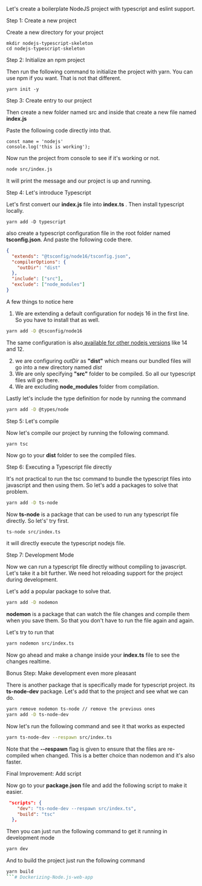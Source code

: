 Let's create a boilerplate NodeJS project with typescript and eslint support.

Step 1: Create a new project

Create a new directory for your project

```
mkdir nodejs-typescript-skeleton
cd nodejs-typescript-skeleton
```

Step 2: Initialize an npm project

Then run the following command to initialize the project with yarn. You can use npm if you want. That is not that different.

```
yarn init -y
```

Step 3: Create entry to our project

Then create a new folder named src and inside that create a new file named **index.js**

Paste the following code directly into that.

```
const name = 'nodejs'
console.log('this is working');
```

Now run the project from console to see if it's working or not.

```sh
node src/index.js
```

It will print the message and our project is up and running.

Step 4: Let's introduce Typescript

Let's first convert our **index.js** file into **index.ts** . Then install typescript locally.

```
yarn add -D typescript
```

also create a typescript configuration file in the root folder named **tsconfig.json**. And paste the following code there.

```json
{
  "extends": "@tsconfig/node16/tsconfig.json",
  "compilerOptions": {
    "outDir": "dist"
  },
  "include": ["src"],
  "exclude": ["node_modules"]
}
```

A few things to notice here

1. We are extending a default configuration for nodejs 16 in the first line. So you have to install that as well.

```sh
yarn add -D @tsconfig/node16
```

The same configuration is also[ available for other nodejs versions](https://github.com/tsconfig/bases) like 14 and 12.

2. we are configuring _outDir_ as **"dist"** which means our bundled files will go into a new directory named _dist_
3. We are only specifying **"src"** folder to be compiled. So all our typescript files will go there.
4. We are excluding **node_modules** folder from compilation.

Lastly let's include the type definition for node by running the command

```sh
yarn add -D @types/node
```

Step 5: Let's compile

Now let's compile our project by running the following command.

```
yarn tsc
```

Now go to your **dist** folder to see the compiled files.

Step 6: Executing a Typescript file directly

It's not practical to run the tsc command to bundle the typescript files into javascript and then using them. So let's add a packages to solve that problem.

```sh
yarn add -D ts-node
```

Now **ts-node** is a package that can be used to run any typescript file directly. So let's' try first.

```sh
ts-node src/index.ts
```

it will directly execute the typescript nodejs file.

Step 7: Development Mode

Now we can run a typescript file directly without compiling to javascript. Let's take it a bit further.
We need hot reloading support for the project during development.

Let's add a popular package to solve that.

```sh
yarn add -D nodemon
```

**nodemon** is a package that can watch the file changes and compile them when you save them. So that you don't have to run the file again and again.

Let's try to run that

```sh
yarn nodemon src/index.ts
```

Now go ahead and make a change inside your **index.ts** file to see the changes realtime.

Bonus Step: Make development even more pleasant

There is another package that is specifically made for typescript project. its **ts-node-dev** package.
Let's add that to the project and see what we can do.

```sh
yarn remove nodemon ts-node // remove the previous ones
yarn add -D ts-node-dev
```

Now let's run the following command and see it that works as expected

```sh
yarn ts-node-dev --respawn src/index.ts
```

Note that the **--respawn** flag is given to ensure that the files are re-compiled when changed.
This is a better choice than nodemon and it's also faster.

Final Improvement: Add script

Now go to your **package.json** file and add the following script to make it easier.

```json
 "scripts": {
    "dev": "ts-node-dev --respawn src/index.ts",
    "build": "tsc"
  },
```

Then you can just run the following command to get it running in development mode

```sh
yarn dev
```

And to build the project just run the following command

```sh
yarn build
```# Dockerizing-Node.js-web-app
